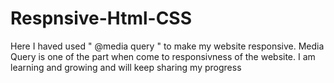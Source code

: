 # Respnsive-Html-CSS
 Here I haved used " @media query " to make my website responsive. Media Query is one of the part when come to responsivness of the website. I am learning and growing and will keep sharing my progress  
